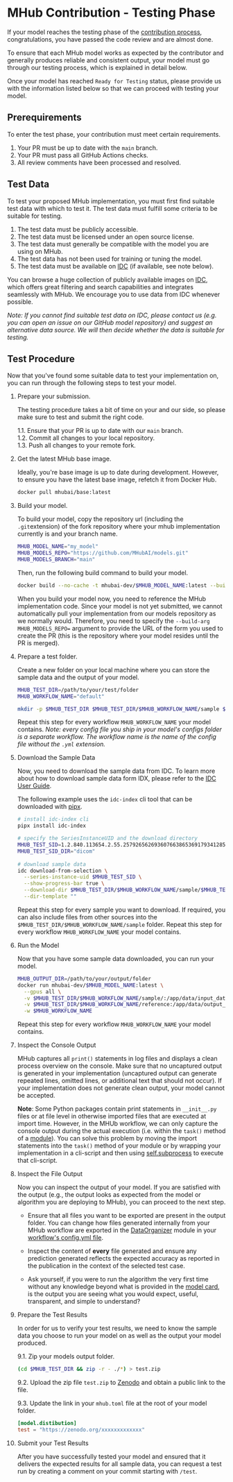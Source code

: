 # MHub Contribution - Testing Phase

If your model reaches the testing phase of the [contribution process](./contributing_a_model.md#submission-timeline), congratulations, you have passed the code review and are almost done.

To ensure that each MHub model works as expected by the contributor and generally produces reliable and consistent output, your model must go through our testing process, which is explained in detail below.

Once your model has reached `Ready for Testing` status, please provide us with the information listed below so that we can proceed with testing your model.

## Prerequirements

To enter the test phase, your contribution must meet certain requirements.

1. Your PR must be up to date with the `main` branch.
2. Your PR must pass all GitHub Actions checks.
3. All review comments have been processed and resolved.

## Test Data

To test your proposed MHub implementation, you must first find suitable test data with which to test it. The test data must fulfill some criteria to be suitable for testing.

1. The test data must be publicly accessible.
2. The test data must be licensed under an open source license.
3. The test data must generally be compatible with the model you are using on MHub.
4. The test data has not been used for training or tuning the model.
5. The test data must be available on [IDC](https://portal.imaging.datacommons.cancer.gov/) (if available, see note below).

You can browse a huge collection of publicly available images on [IDC](https://portal.imaging.datacommons.cancer.gov/), which offers great filtering and search capabilities and integrates seamlessly with MHub. We encourage you to use data from IDC whenever possible.

*Note: If you cannot find suitable test data on IDC, please contact us (e.g. you can open an issue on our GitHub model repository) and suggest an alternative data source. We will then decide whether the data is suitable for testing.*

## Test Procedure

Now that you've found some suitable data to test your implementation on, you can run through the following steps to test your model.

1. Prepare your submission.

    The testing procedure takes a bit of time on your and our side, so please make sure to test and submit the right code.

    1.1. Ensure that your PR is up to date with our `main` branch.  
    1.2. Commit all changes to your local repository.  
    1.3. Push all changes to your remote fork.

2. Get the latest MHub base image.

    Ideally, you're base image is up to date during development. However, to ensure you have the latest base image, refetch it from Docker Hub.

    ```bash
    docker pull mhubai/base:latest
    ```

3. Build your model.

    To build your model, copy the repository url  (including the `.git`extension) of the fork repository where your mhub implementation currently is and your branch name.

    ```bash
    MHUB_MODEL_NAME="my_model"
    MHUB_MODELS_REPO="https://github.com/MHubAI/models.git"
    MHUB_MODELS_BRANCH="main"
    ```

    Then, run the following build command to build your model.

    ```bash
    docker build --no-cache -t mhubai-dev/$MHUB_MODEL_NAME:latest --build-arg MHUB_MODELS_REPO=$MHUB_MODELS_REPO::$MHUB_MODELS_BRANCH $MHUB_MODELS_REPO#$MHUB_MODELS_BRANCH:models/$MHUB_MODEL_NAME/dockerfiles
    ```

    When you build your model now, you need to reference the MHub implementation code. Since your model is not yet submitted, we cannot automatically pull your implementation from our models repository as we normally would. Therefore, you need to specify the `--build-arg MHUB_MODELS_REPO=` argument to provide the URL of the form you used to create the PR (this is the repository where your model resides until the PR is merged).

4. Prepare a test folder.
  
    Create a new folder on your local machine where you can store the sample data and the output of your model.

    ```bash
    MHUB_TEST_DIR=/path/to/your/test/folder
    MHUB_WORKFLOW_NAME="default"

    mkdir -p $MHUB_TEST_DIR $MHUB_TEST_DIR/$MHUB_WORKFLOW_NAME/sample $MHUB_TEST_DIR/$MHUB_WORKFLOW_NAME/reference
    ```

    Repeat this step for every workflow `MHUB_WORKFLOW_NAME` your model contains.
    *Note: every config file you ship in your model's configs folder is a separate workflow. The workflow name is the name of the config file without the `.yml` extension.*

5. Download the Sample Data

    Now, you need to download the sample data from IDC. To learn more about how to download sample data form IDX, please refer to the [IDC User Guide](https://learn.canceridc.dev/data/downloading-data).

    The following example uses the `idc-index` cli tool that can be downloaded with [pipx](https://pipx.pypa.io/stable/).

    ```bash
    # install idc-index cli
    pipx install idc-index

    # specify the SeriesInstanceUID and the download directory
    MHUB_TEST_SID=1.2.840.113654.2.55.257926562693607663865369179341285235858
    MHUB_TEST_SID_DIR="dicom"
  
    # download sample data
    idc download-from-selection \
      --series-instance-uid $MHUB_TEST_SID \
      --show-progress-bar true \
      --download-dir $MHUB_TEST_DIR/$MHUB_WORKFLOW_NAME/sample/$MHUB_TEST_SID_DIR \
      --dir-template ""
    ```

    Repeat this step for every sample you want to download. If required, you can also include files from other sources into the `$MHUB_TEST_DIR/$MHUB_WORKFLOW_NAME/sample` folder.
    Repeat this step for every workflow `MHUB_WORKFLOW_NAME` your model contains.

6. Run the Model

    Now that you have some sample data downloaded, you can run your model.

    ```bash
    MHUB_OUTPUT_DIR=/path/to/your/output/folder
    docker run mhubai-dev/$MHUB_MODEL_NAME:latest \
      --gpus all \
      -v $MHUB_TEST_DIR/$MHUB_WORKFLOW_NAME/sample/:/app/data/input_data:ro \
      -v $MHUB_TEST_DIR/$MHUB_WORKFLOW_NAME/reference:/app/data/output_data  \
      -w $MHUB_WORKFLOW_NAME
    ```

    Repeat this step for every workflow `MHUB_WORKFLOW_NAME` your model contains.

7. Inspect the Console Output

    MHub captures all `print()` statements in log files and displays a clean process overview on the console. Make sure that no uncaptured output is generated in your implementation (uncaptured output can generate repeated lines, omitted lines, or additional text that should not occur). If your implementation does not generate clean output, your model cannot be accepted.

    **Note**: Some Python packages contain print statements in `__init__.py` files or at file level in otherwise imported files that are executed at import time. However, in the MHUb workflow, we can only capture the console output during the actual execution (i.e. within the `task()` method of a [module](../mhubio/how_to_write_an_mhubio_module.md#the-task-method)). You can solve this problem by moving the import statements into the `task()` method of your module or by wrapping your implementation in a cli-script and then using [self.subprocess](../mhubio/how_to_write_an_mhubio_module.md#running-a-subprocess-from-a-module) to execute that cli-script.

8. Inspect the File Output

    Now you can inspect the output of your model. If you are satisfied with the output (e.g., the output looks as expected from the model or algorithm you are deploying to MHub), you can proceed to the next step.

    - Ensure that all files you want to be exported are present in the output folder. You can change how files generated internally from your MHub workflow are exported in the [DataOrganizer](../mhubio/mhubio_modules.md#dataorganizer) module in your [workflow's config.yml file](../mhubio/the_mhubio_config_file.md).

    - Inspect the content of **every** file generated and ensure any prediction generated reflects the expected accuracy as reported in the publication in the context of the selected test case.

    - Ask yourself, if you were to run the algorithm the very first time without any knowledge beyond what is provided in the [model card](../mhub_models/model_json.md), is the output you are seeing what you would expect, useful, transparent, and simple to understand?

9. Prepare the Test Results

    In order for us to verify your test results, we need to know the sample data you choose to run your model on as well as the output your model produced.

    9.1. Zip your models output folder.

    ```bash
    (cd $MHUB_TEST_DIR && zip -r - ./*) > test.zip
    ```

    9.2. Upload the zip file `test.zip` to [Zenodo](https://zenodo.org/) and obtain a public link to the file.

    9.3. Update the link in your `mhub.toml` file at the root of your model folder.

    ```toml
    [model.distibution]
    test = "https://zenodo.org/xxxxxxxxxxxxx"
    ```

10. Submit your Test Results

    After you have successfully tested your model and ensured that it delivers the expected results for all sample data, you can request a test run by creating a comment on your commit starting with `/test`.
